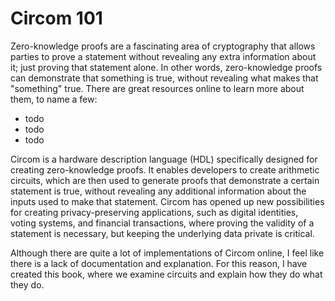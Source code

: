 # Circom 101

Zero-knowledge proofs are a fascinating area of cryptography that allows parties to prove a statement without revealing any extra information about it; just proving that statement alone. In other words, zero-knowledge proofs can demonstrate that something is true, without revealing what makes that "something" true. There are great resources online to learn more about them, to name a few:

- todo
- todo
- todo

Circom is a hardware description language (HDL) specifically designed for creating zero-knowledge proofs. It enables developers to create arithmetic circuits, which are then used to generate proofs that demonstrate a certain statement is true, without revealing any additional information about the inputs used to make that statement. Circom has opened up new possibilities for creating privacy-preserving applications, such as digital identities, voting systems, and financial transactions, where proving the validity of a statement is necessary, but keeping the underlying data private is critical.

Although there are quite a lot of implementations of Circom online, I feel like there is a lack of documentation and explanation. For this reason, I have created this book, where we examine circuits and explain how they do what they do.
